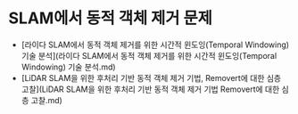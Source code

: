 # SLAM에서 동적 객체 제거 문제



- [라이다 SLAM에서 동적 객체 제거를 위한 시간적 윈도잉(Temporal Windowing) 기술 분석](라이다 SLAM에서 동적 객체 제거를 위한 시간적 윈도잉(Temporal Windowing) 기술 분석.md)
- [LiDAR SLAM을 위한 후처리 기반 동적 객체 제거 기법, Removert에 대한 심층 고찰](LiDAR SLAM을 위한 후처리 기반 동적 객체 제거 기법 Removert에 대한 심층 고찰.md)
